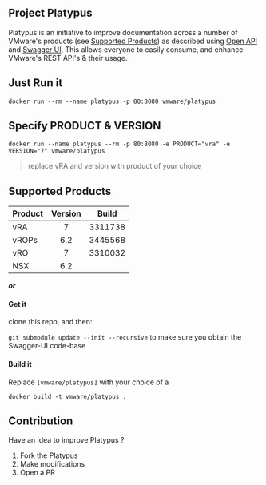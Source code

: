 ## Project Platypus

Platypus is an initiative to improve documentation across a number of VMware's products (see [Supported Products](#supported-products)) as described using [Open API](https://openapis.org/) and [Swagger UI](http://swagger.io/swagger-ui/). This allows everyone to easily consume, and enhance VMware's REST API's & their usage.

## Just Run it

`docker run --rm --name platypus -p 80:8080 vmware/platypus`

## Specify PRODUCT & VERSION

`docker run --name platypus --rm -p 80:8080 -e PRODUCT="vra" -e VERSION="7" vmware/platypus`

> replace vRA and version with product of your choice

## Supported Products

| Product       | Version       | Build   |
| ------------- | :---:         | :---:   |
| vRA           | 7             | 3311738 |
| vROPs         | 6.2           | 3445568 |
| vRO           | 7             | 3310032 |
| NSX			| 6.2			| 		  |


_**or**_

#### Get it

clone this repo, and then:

`git submodule update --init --recursive` to make sure you obtain the Swagger-UI code-base

#### Build it

Replace `[vmware/platypus]` with your choice of a

`docker build -t vmware/platypus .`


## Contribution

Have an idea to improve Platypus ?

1. Fork the Platypus
2. Make modifications
3. Open a PR